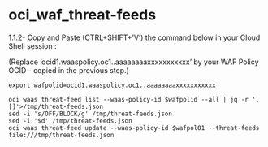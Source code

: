# oci_waf_threat-feeds




1.1.2- Copy and Paste (CTRL+SHIFT+’V’) the command below in your Cloud Shell session : 

(Replace ‘ocid1.waaspolicy.oc1..aaaaaaaaxxxxxxxxxxx’ by your WAF Policy OCID - copied in the previous step.)


```
export wafpolid=ocid1.waaspolicy.oc1..aaaaaaaaxxxxxxxxxxx

oci waas threat-feed list --waas-policy-id $wafpolid --all | jq -r '.[]'>/tmp/threat-feeds.json
sed -i 's/OFF/BLOCK/g' /tmp/threat-feeds.json
sed -i '$d' /tmp/threat-feeds.json
oci waas threat-feed update --waas-policy-id $wafpol01 --threat-feeds file:///tmp/threat-feeds.json
```



